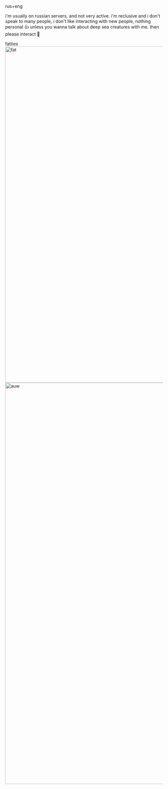 rus+eng

i'm usually on russian servers, and not very active. i'm reclusive and i don't speak to many people, i don't like interacting with new people, nothing personal 👍 unless you wanna talk about deep sea creatures with me. then please interact 🧡



fatties
<img width="806" height="1074" alt="fat" src="https://github.com/user-attachments/assets/538b563d-7800-4a5f-a899-11afb5e22ede" />
<img width="962" height="1282" alt="auw" src="https://github.com/user-attachments/assets/0a21e3f1-3a6b-4720-aa82-9fd04f5801ad" />



